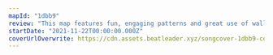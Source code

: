 ```yaml
---
mapId: "1dbb9"
review: "This map features fun, engaging patterns and great use of walls to make you dance, and has a nice spread of diffs so everyone can enjoy it."
startDate: "2021-11-22T00:00:00.000Z"
coverUrlOverwrite: https://cdn.assets.beatleader.xyz/songcover-1dbb9-cover.jpg
---
```

